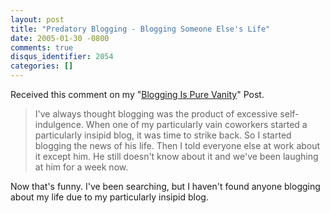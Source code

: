 ```yaml
---
layout: post
title: "Predatory Blogging - Blogging Someone Else's Life"
date: 2005-01-30 -0800
comments: true
disqus_identifier: 2054
categories: []
---
```

Received this comment on my "[Blogging Is Pure
Vanity](http://haacked.com/archive/2004/10/08/1322.aspx)" Post.

> I've always thought blogging was the product of excessive
> self-indulgence. When one of my particularly vain coworkers started a
> particularly insipid blog, it was time to strike back. So I started
> blogging the news of his life. Then I told everyone else at work about
> it except him. He still doesn't know about it and we've been laughing
> at him for a week now.

Now that's funny. I've been searching, but I haven't found anyone
blogging about my life due to my particularly insipid blog.

